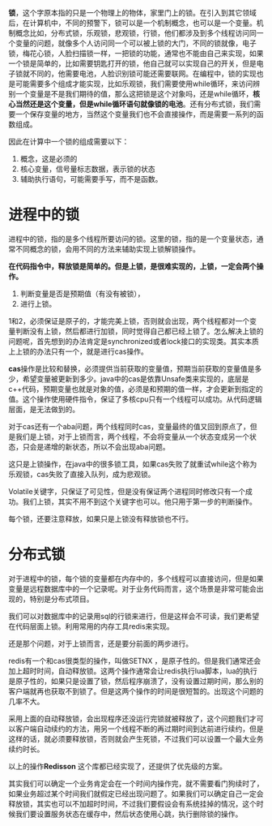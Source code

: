 **锁**，这个字原本指的只是一个物理上的物体，家里门上的锁。在引入到其它领域后，在计算机中，不同的预警下，锁可以是一个机制概念，也可以是一个变量。机制概念比如，分布式锁，乐观锁，悲观锁，行锁，他们都涉及到多个线程访问同一个变量的问题，就像多个人访问同一个可以被上锁的大门，不同的锁就像，电子锁，梅花心锁，人脸扫描锁一样，一把锁的功能，通常也不能由自己来实现，如果一个锁是简单的，比如需要钥匙打开的锁，他自己就可以实现自己的开关，但是电子锁就不同的，他需要电池，人脸识别锁可能还需要联网。在编程中，锁的实现也是可能需要多个组成才能实现，比如乐观锁，我们需要使用while循环，来访问辨别一个变量是不是我们期待的值，那么这把锁是这个对象吗，还是while循环，**核心当然还是这个变量，但是while循环语句就像锁的电池**。还有分布式锁，我们需要一个保存变量的地方，当然这个变量我们也不会直接操作，而是需要一系列的函数组成。

因此在计算中一个锁的组成需要以下：

1. 概念，这是必须的
2. 核心变量，信号量标志数据，表示锁的状态
3. 辅助执行语句，可能需要手写，而不是函数。



# 进程中的锁

进程中的锁，指的是多个线程所要访问的锁。这里的锁，指的是一个变量状态，通常不同概念的锁，会用不同的方法来辅助实现上锁解锁操作。

**在代码指令中，释放锁是简单的。但是上锁，是很难实现的，上锁，一定会两个操作。**

1. 判断变量是否是预期值（有没有被锁），
2. 进行上锁。

1和2，必须保证是原子的，才能完美上锁，否则就会出现，两个线程都对一个变量判断没有上锁，然后都进行加锁，同时觉得自己都已经上锁了。怎么解决上锁的问题呢，首先想到的办法肯定是synchronized或者lock接口的实现类。其实本质上上锁的办法只有一个，就是进行cas操作。



**cas**操作是比较和替换，必须提供当前获取的变量值，预期当前获取的变量值是多少，希望变量被更新到多少。java中的cas是依靠Unsafe类来实现的，底层是c++代码，预期变量也就是对象的值，必须是和预期的值一样，才会更新到指定的值。这个操作使用硬件指令，保证了多核cpu只有一个线程可以成功。从代码逻辑层面，是无法做到的。



对于cas还有一个aba问题，两个线程同时cas，变量最终的值又回到原点了，但是我们是上锁，对于上锁而言，两个线程，不会将变量从一个状态变成另一个状态，只会是递增的新状态，所以不会出现aba问题。



这只是上锁操作，在java中的很多锁工具，如果cas失败了就重试while这个称为乐观锁，cas失败了直接入队列，成为悲观锁。



Volatile关键字，只保证了可见性，但是没有保证两个进程同时修改只有一个成功。我们上锁，其实不用不到这个关键字也可以。他只用于第一步的判断操作。



每个锁，还要注意释放，如果只是上锁没有释放锁也不行。

# 分布式锁



对于进程中的锁，每个锁的变量都在内存中的，多个线程可以直接访问，但是如果变量是远程数据库中的一个记录呢。对于业务代码而言，这个场景是非常可能会出现的，特别是分布式项目。



我们可以对数据库中的记录用sql的行锁来进行，但是这样会不可读，我们更希望在代码层面上锁。利用常用的内存工具redis来实现。

还是那个问题，对于上锁而言，还是要分前面的两步进行。



redis有一个和cas很类型的操作，叫做SETNX ，是原子性的。但是我们通常还会加上超时时间，自动释放锁。这两个操作通常会让redis执行lua脚本，lua的执行是原子性的，如果只是设置了锁，然后程序崩溃了，没有设置过期时间，那么别的客户端就再也获取不到锁了。但是这两个操作的时间是很短暂的。出现这个问题的几率不大。



采用上面的自动释放锁，会出现程序还没运行完锁就被释放了，这个问题我们才可以客户端自动续约的方法，用另一个线程不断的再过期时间到达前进行续约，但是这样的话，就必须要释放锁，否则就会产生死锁，不过我们可以设置一个最大业务续约时长。



以上的操作**Redisson** 这个库都已经实现了，还提供了优先级的方案。

其实我们可以确定一个业务肯定会在一个时间内操作完，就不需要看门狗续时了，如果业务超过某个时间我们就假定已经出现问题了。如果我们可以确定自己一定会释放锁，其实也可以不加超时时间，不过我们要假设会有系统挂掉的情况，这个时候我们要设置服务状态在缓存中，然后状态使用心跳，执行删除锁的操作。



